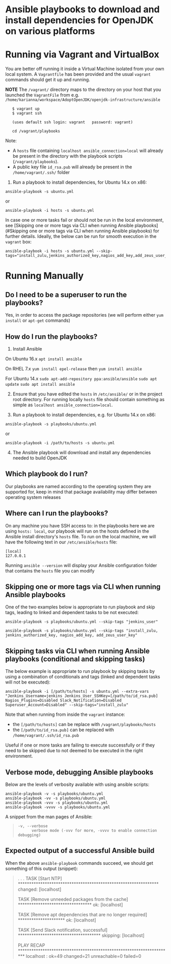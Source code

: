 # Ansible playbooks to download and install dependencies for OpenJDK on various platforms

# Running via Vagrant and VirtualBox 

You are better off running it inside a Virtual Machine isolated from your own local system. 
A `Vagrantfile` has been provided and the usual `vagrant` commands should get it up and running.

**NOTE** The `/vagrant/` directory maps to the directory on your host that you launched the `VagrantFile` from 
e.g. `/home/karianna/workspace/AdoptOpenJDK/openjdk-infrastructure/ansible`

```
   $ vagrant up
   $ vagrant ssh
   
   (uses default ssh login: vagrant   password: vagrant)
   
   cd /vagrant/playbooks   
```

Note: 
 - A `hosts` file containing `localhost ansible_connection=local` will already be present in the directory with the playbook scripts (`/vagrant/playbooks`).
 - A public key file `id_rsa.pub` will already be present in the `/home/vagrant/.ssh/` folder 

1) Run a playbook to install dependencies, for Ubuntu 14.x on x86:

`ansible-playbook -s ubuntu.yml`

or 

`ansible-playbook -i hosts -s ubuntu.yml`

In case one or more tasks fail or should not be run in the local environment, see [Skipping one or more tags via CLI when running Ansible playbooks](#Skipping one or more tags via CLI when running Ansible playbooks) for further details. Ideally, the below can be run for smooth execution in the `vagrant` box:

```
ansible-playbook -i hosts -s ubuntu.yml --skip-tags="install_zulu,jenkins_authorized_key,nagios_add_key,add_zeus_user_key"
```

# Running Manually

## Do I need to be a superuser to run the playbooks?

Yes, in order to access the package repositories (we will perform either `yum install` or `apt-get` commands)

## How do I run the playbooks?

1) Install Ansible

On Ubuntu 16.x
`apt install ansible`

On RHEL 7.x
`yum install epel-release` then `yum install ansible`

For Ubuntu 14.x
`sudo apt-add-repository ppa:ansible/ansible`
`sudo apt update`
`sudo apt install ansible`

2) Ensure that you have edited the `hosts` in `/etc/ansible/` or in the project root directory. For running locally `hosts` file should contain something as simple as `localhost ansible_connection=local`.

3) Run a playbook to install dependencies, e.g. for Ubuntu 14.x on x86:

`ansible-playbook -s playbooks/ubuntu.yml`

or 

`ansible-playbook -i /path/to/hosts -s ubuntu.yml`

4) The Ansible playbook will download and install any dependencies needed to build OpenJDK

## Which playbook do I run?

Our playbooks are named according to the operating system they are supported for, keep in mind that package availability may differ between operating system releases

## Where can I run the playbooks?

On any machine you have SSH access to: in the playbooks here we are using `hosts: local`, 
our playbook will run on the hosts defined in the Ansible install directory's `hosts` file. To run on the local machine, 
we will have the following text in our `/etc/ansible/hosts` file:
```
[local]
127.0.0.1
```
Running `ansible --version` will display your Ansible configuration folder that contains the `hosts` file you can modify

## Skipping one or more tags via CLI when running Ansible playbooks

One of the two examples below is appropriate to run playbook and skip tags, leading to linked and dependent tasks to be not executed:

```
ansible-playbook -s playbooks/ubuntu.yml --skip-tags "jenkins_user"

ansible-playbook -s playbooks/ubuntu.yml --skip-tags "install_zulu, jenkins_authorized_key, nagios_add_key, add_zeus_user_key"
```

## Skipping tasks via CLI when running Ansible playbooks (conditional and skipping tasks)

The below example is appropriate to run playbook by skipping tasks by using a combination of conditionals and tags (linked and dependent tasks will not be executed):

```
ansible-playbook -i [/path/to/hosts] -s ubuntu.yml --extra-vars "Jenkins_Username=jenkins Jenkins_User_SSHKey=[/path/to/id_rsa.pub] Nagios_Plugins=Disabled Slack_Notification=Disabled Superuser_Account=Disabled" --skip-tags="install_zulu"
```

Note that when running from inside the `vagrant` instance:
 - the `[/path/to/hosts]` can be replace with `/vagrant/playbooks/hosts`
 - the `[/path/to/id_rsa.pub]` can be replaced with `/home/vagrant/.ssh/id_rsa.pub`

Useful if one or more tasks are failing to execute successfully or if they need to be skipped due to not deemed to be executed in the right environment.

## Verbose mode, debugging Ansible playbooks

Below are the levels of verbosity available with using ansible scripts:

```
ansible-playbook -v -s playbooks/ubuntu.yml
ansible-playbook -vv -s playbooks/ubuntu.yml
ansible-playbook -vvv -s playbooks/ubuntu.yml
ansible-playbook -vvvv -s playbooks/ubuntu.yml
```

A snippet from the man pages of Ansible:

>     -v, --verbose
>           verbose mode (-vvv for more, -vvvv to enable connection debugging)

## Expected output of a successful Ansible build

When the above `ansible-playbook` commands succeed, we should get something of this output (snippet):

>
> .
> .
> .
> TASK [Start NTP] ***************************************************************
>  changed: [localhost]
>  
>  TASK [Remove unneeded packages from the cache] *********************************
>  ok: [localhost]
>  
>  TASK [Remove apt dependencies that are no longer required] *********************
>  ok: [localhost]
>  
>  TASK [Send Slack notification, successful] *************************************
>  skipping: [localhost]
>  
>  PLAY RECAP *********************************************************************
>  localhost                  : ok=49   changed=21   unreachable=0    failed=0  
>
